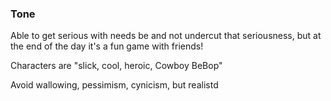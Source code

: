 ### Tone
Able to get serious with needs be and not undercut that seriousness, but at the end of the day it's a fun game with friends!

 Characters are "slick, cool, heroic, Cowboy BeBop"

Avoid wallowing, pessimism, cynicism, but realistd